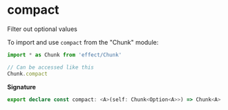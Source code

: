 # compact

Filter out optional values

To import and use `compact` from the "Chunk" module:

```ts
import * as Chunk from 'effect/Chunk'

// Can be accessed like this
Chunk.compact
```

**Signature**

```ts
export declare const compact: <A>(self: Chunk<Option<A>>) => Chunk<A>
```
